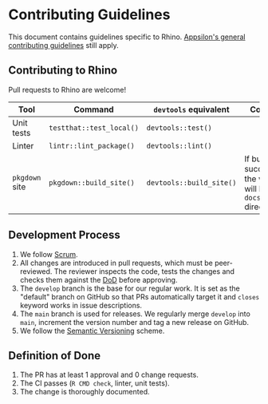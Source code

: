 # Contributing Guidelines
This document contains guidelines specific to Rhino. [Appsilon's general contributing
guidelines](https://github.com/Appsilon/.github/blob/main/CONTRIBUTING.md) still apply.

## Contributing to Rhino

Pull requests to Rhino are welcome! 

| Tool           | Command                  | `devtools` equivalent    | Comment
|----------------|--------------------------|--------------------------|-
| Unit tests     | `testthat::test_local()` | `devtools::test()`       |
| Linter         | `lintr::lint_package()`  | `devtools::lint()`       |
| `pkgdown` site | `pkgdown::build_site()`  | `devtools::build_site()` | If built successfully, the website will be in `docs` directory.


## Development Process
1. We follow [Scrum](https://scrumguides.org/).
2. All changes are introduced in pull requests, which must be peer-reviewed. The reviewer inspects
   the code, tests the changes and checks them against the [DoD](#definition-of-done) before
   approving.
3. The `develop` branch is the base for our regular work. It is set as the "default" branch on
   GitHub so that PRs automatically target it and `closes` keyword works in issue descriptions.
4. The `main` branch is used for releases. We regularly merge `develop` into `main`, increment the
   version number and tag a new release on GitHub.
5. We follow the [Semantic Versioning](https://semver.org/) scheme.


## Definition of Done
1. The PR has at least 1 approval and 0 change requests.
2. The CI passes (`R CMD check`, linter, unit tests).
3. The change is thoroughly documented.
